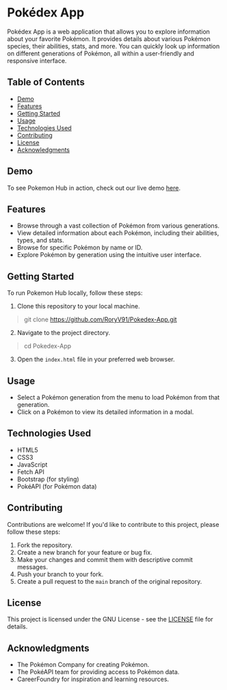 # Pokédex App

Pokédex App is a web application that allows you to explore information about your favorite Pokémon. It provides details about various Pokémon species, their abilities, stats, and more. You can quickly look up information on different generations of Pokémon, all within a user-friendly and responsive interface.

## Table of Contents
- [Demo](#demo)
- [Features](#features)
- [Getting Started](#getting-started)
- [Usage](#usage)
- [Technologies Used](#technologies-used)
- [Contributing](#contributing)
- [License](#license)
- [Acknowledgments](#acknowledgments)

## Demo

To see Pokemon Hub in action, check out our live demo [here](https://roryv91.github.io/Pokedex-App/).

## Features

- Browse through a vast collection of Pokémon from various generations.
- View detailed information about each Pokémon, including their abilities, types, and stats.
- Browse for specific Pokémon by name or ID.
- Explore Pokémon by generation using the intuitive user interface.

## Getting Started

To run Pokemon Hub locally, follow these steps:

1. Clone this repository to your local machine.

> git clone https://github.com/RoryV91/Pokedex-App.git

2. Navigate to the project directory.

> cd Pokedex-App


3. Open the `index.html` file in your preferred web browser.

## Usage

- Select a Pokémon generation from the menu to load Pokémon from that generation.
- Click on a Pokémon to view its detailed information in a modal.

## Technologies Used

- HTML5
- CSS3
- JavaScript
- Fetch API
- Bootstrap (for styling)
- PokéAPI (for Pokémon data)

## Contributing

Contributions are welcome! If you'd like to contribute to this project, please follow these steps:

1. Fork the repository.
2. Create a new branch for your feature or bug fix.
3. Make your changes and commit them with descriptive commit messages.
4. Push your branch to your fork.
5. Create a pull request to the `main` branch of the original repository.

## License

This project is licensed under the GNU License - see the [LICENSE](LICENSE) file for details.

## Acknowledgments

- The Pokémon Company for creating Pokémon.
- The PokéAPI team for providing access to Pokémon data.
- CareerFoundry for inspiration and learning resources.

